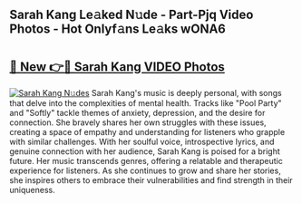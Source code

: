## Sarah Kang Le𝚊ked N𝚞de - Part-Pjq Video Photos - Hot Onlyf𝚊ns Le𝚊ks wONA6

# <h2><a href="http://ab48061.deff.icu/?id=Sarah+Kang">🔗 New 👉🔴 Sarah Kang VIDEO Photos</a></h2>

[![Sarah Kang N𝚞des](https://i.imgur.com/rIISA9y.gif)](http://ab48061.deff.icu/?id=Sarah+Kang)
Sarah Kang's music is deeply personal, with songs that delve into the complexities of mental health. Tracks like "Pool Party" and "Softly" tackle themes of anxiety, depression, and the desire for connection. She bravely shares her own struggles with these issues, creating a space of empathy and understanding for listeners who grapple with similar challenges. With her soulful voice, introspective lyrics, and genuine connection with her audience, Sarah Kang is poised for a bright future. Her music transcends genres, offering a relatable and therapeutic experience for listeners. As she continues to grow and share her stories, she inspires others to embrace their vulnerabilities and find strength in their uniqueness.
